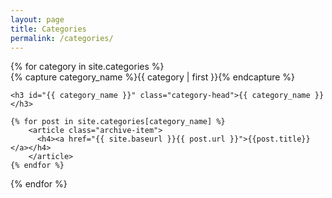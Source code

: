 ```yaml
---
layout: page
title: Categories
permalink: /categories/
---
```


<div id="archives">
{% for category in site.categories %}
  <div class="archive-group">
    {% capture category_name %}{{ category | first }}{% endcapture %}

    <h3 id="{{ category_name }}" class="category-head">{{ category_name }}</h3>

    {% for post in site.categories[category_name] %}
        <article class="archive-item">
          <h4><a href="{{ site.baseurl }}{{ post.url }}">{{post.title}}</a></h4>
        </article>
    {% endfor %}
  </div>
{% endfor %}
</div>
